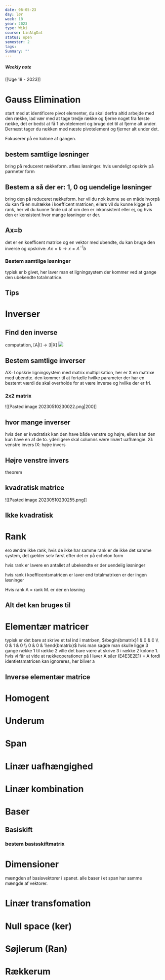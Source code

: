 ```yaml
---
date: 06-05-23
day: lør
week: 18
year: 2023
type: Wiki
course: LinAlgDat
status: open
semester: 2
tags:
Summary: ""
---
```

##### Weekly note
[[Uge 18 - 2023]]

# Gauss Elimination
start med at identificere pivot elementer, du skal derfra altid arbejde med den række, lad vær med at tage tredje række og fjerne noget fra første række, det er bedst at få 1 pivotelement og bruge det til at fjerne alt under. Dernæst tager du rækken med næste pivotelement og fjerner alt under det. 

Fokuserer på en kolone af gangen.
## bestem samtlige løsninger
bring på reduceret rækkeform. aflæs løsninger. hvis uendeligt opskriv på parmeter form
## Bestem a så der er: 1, 0 og uendelige løsninger
bring den på reduceret rækkeform. her vil du nok kunne se en måde hvorpå du kan få en nulrække i koefficent matricen, ellers vil du kunne kigge på rank, her vil du kunne finde ud af om den er inkonsistent eller ej, og hvis den er konsistent hvor mange løsninger er der. 
## Ax=b
det er en koefficent matrice og en vektor med ubendte, du kan bruge den inverse og opskrive: $Ax=b \rightarrow x=A^{-1}b$
### Bestem samtlige løsninger 
typisk er b givet, her laver man et ligningsystem der kommer ved at gange den ubekendte totalmatrice.
## Tips 
# Inverser
## Find den inverse
computation, [A|I] -> [I|X]
![](https://i.imgur.com/ijqrkda.png)

## Bestem samtlige inverser
AX=I
opskriv ligningsystem med matrix multiplikation, her er X en matrixe med ubendte. den kommer til at fortælle hvilke parameter der har en bestemt værdi de skal overholde for at være inverse og hvilke der er fri. 
### 2x2 matrix
![[Pasted image 20230510230022.png|200]]
## hvor mange inverser
hvis den er kvadratisk kan den have både venstre og højre, ellers kan den kun have en af de to.  yderligere skal columns være linært uafhængie. 
XI: venstre invers
IX: højre invers 
## Højre venstre invers
theorem 
## kvadratisk matrice
![[Pasted image 20230510230255.png]]
## Ikke kvadratisk
# Rank
ero ændre ikke rank, hvis de ikke har samme rank er de ikke det samme system, det gælder selv først efter det er på echelon form 

hvis rank er lavere en antallet af ubekendte er der uendelig løsninger

hvis rank i koefficentsmatricen er laver end totalmatrixen er der ingen løsninger

Hvis rank A = rank M. er der en løsning
## Alt det kan bruges til
# Elementær matricer
typisk er det bare at skrive et tal ind i matrixen,
$\begin{bmatrix}1 & 0 & 0 \\ 0 & 1 & 0 \\ 0 & 0 & 1\end{bmatrix}$
hvis man sagde man skulle ligge 3 gange række 1 til række 2 ville det bare være at skrive 3 i række 2 kolone 1.
hvis vi får at vide at rækkeoperationer på I laver A såer (E4E3E2E1) = A fordi identietsmatricen kan ignoreres, her bliver a 
## Inverse elementær matrice

# Homogent
# Underum
# Span 
# Linær uafhængighed
# Linær kombination
# Baser
## Basiskift
### bestem basisskiftmatrix

# Dimensioner
mængden af basisvektorer i spanet. alle baser i et span har samme mængde af vektorer. 
# Linær transfomation
# Null space (ker)
# Søjlerum (Ran)
# Rækkerum
